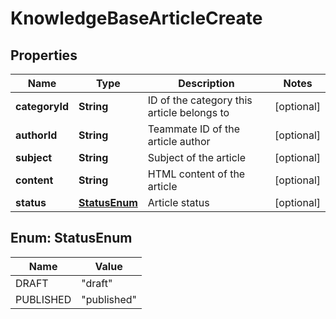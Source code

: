 

# KnowledgeBaseArticleCreate


## Properties

| Name | Type | Description | Notes |
|------------ | ------------- | ------------- | -------------|
|**categoryId** | **String** | ID of the category this article belongs to |  [optional] |
|**authorId** | **String** | Teammate ID of the article author |  [optional] |
|**subject** | **String** | Subject of the article |  [optional] |
|**content** | **String** | HTML content of the article |  [optional] |
|**status** | [**StatusEnum**](#StatusEnum) | Article status |  [optional] |



## Enum: StatusEnum

| Name | Value |
|---- | -----|
| DRAFT | &quot;draft&quot; |
| PUBLISHED | &quot;published&quot; |



